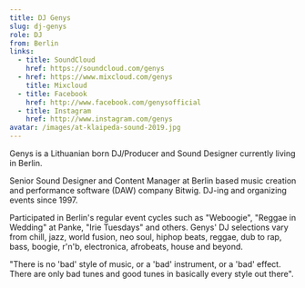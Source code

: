 ```yaml
---
title: DJ Genys
slug: dj-genys
role: DJ
from: Berlin
links:
  - title: SoundCloud
    href: https://soundcloud.com/genys
  - href: https://www.mixcloud.com/genys
    title: Mixcloud
  - title: Facebook
    href: http://www.facebook.com/genysofficial
  - title: Instagram
    href: http://www.instagram.com/genys
avatar: /images/at-klaipeda-sound-2019.jpg
---
```

Genys is a Lithuanian born DJ/Producer and Sound Designer currently living in Berlin.

Senior Sound Designer and Content Manager at Berlin based music creation and performance software (DAW) company Bitwig. DJ-ing and organizing events since 1997.

Participated in Berlin's regular event cycles such as "Weboogie", "Reggae in Wedding" at Panke, "Irie Tuesdays" and others. Genys' DJ selections vary from chill, jazz, world fusion, neo soul, hiphop beats, reggae, dub to rap, bass, boogie, r'n'b, electronica, afrobeats, house and beyond.

"There is no 'bad' style of music, or a 'bad' instrument, or a 'bad' effect. There are only bad tunes and good tunes in basically every style out there".